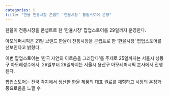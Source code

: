 ```yaml
---
categories: j
title: "한율 전통시장 콘셉트 ‘한율시장’ 팝업스토어 운영"
---
```

한율이 전통시장을 콘셉트로 한 &lsquo;한율시장&rsquo; 팝업스토어를 29일까지 운영한다.



아모레퍼시픽은 21일 브랜드 한율이&nbsp;전통시장을 콘셉트로 한 &lsquo;한율시장&rsquo; 팝업스토어를 선보인다고 밝혔다.

이번 팝업스토어는 &lsquo;한국 자연의 이로움을 그러담다&rsquo;를 주제로 25일까지는 서울시 성동구 아모레성수에서, 26일부터 29일까지는 서울시 용산구 아모레퍼시픽 본사에서 진행된다.

팝업스토어는 전국 각지에서 생산한 한율 제품의 대표 원료를 체험하고 시장의 온정과 풍요로움을 느낄 수